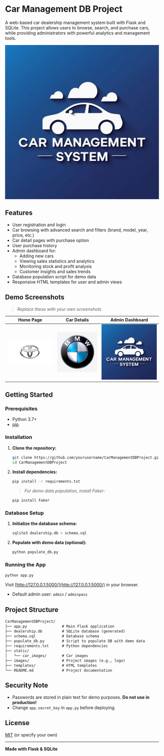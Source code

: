# Car Management DB Project

A web-based car dealership management system built with Flask and SQLite. This project allows users to browse, search, and purchase cars, while providing administrators with powerful analytics and management tools.

![Logo](images/Logo.png)

## Features

- User registration and login
- Car browsing with advanced search and filters (brand, model, year, price, etc.)
- Car detail pages with purchase option
- User purchase history
- Admin dashboard for:
  - Adding new cars
  - Viewing sales statistics and analytics
  - Monitoring stock and profit analysis
  - Customer insights and sales trends
- Database population script for demo data
- Responsive HTML templates for user and admin views

## Demo Screenshots

> _Replace these with your own screenshots_

| Home Page | Car Details | Admin Dashboard |
|-----------|-------------|-----------------|
| ![Home](static/car_images/toyota.png) | ![Details](static/car_images/bmw.png) | ![Dashboard](images/Logo.png) |

## Getting Started

### Prerequisites
- Python 3.7+
- [pip](https://pip.pypa.io/en/stable/)

### Installation
1. **Clone the repository:**
   ```bash
   git clone https://github.com/yourusername/CarManagementDBProject.git
   cd CarManagementDBProject
   ```
2. **Install dependencies:**
   ```bash
   pip install -r requirements.txt
   ```
   > _For demo data population, install Faker:_
   ```bash
   pip install Faker
   ```

### Database Setup
1. **Initialize the database schema:**
   ```bash
   sqlite3 dealership.db < schema.sql
   ```
2. **Populate with demo data (optional):**
   ```bash
   python populate_db.py
   ```

### Running the App
```bash
python app.py
```
Visit [http://127.0.0.1:5000/](http://127.0.0.1:5000/) in your browser.

- Default admin user: `admin` / `adminpass`

## Project Structure
```
CarManagementDBProject/
├── app.py                # Main Flask application
├── dealership.db         # SQLite database (generated)
├── schema.sql            # Database schema
├── populate_db.py        # Script to populate DB with demo data
├── requirements.txt      # Python dependencies
├── static/
│   └── car_images/       # Car images
├── images/               # Project images (e.g., logo)
├── templates/            # HTML templates
└── README.md             # Project documentation
```

## Security Note
- Passwords are stored in plain text for demo purposes. **Do not use in production!**
- Change `app.secret_key` in `app.py` before deploying.

## License
[MIT](LICENSE) (or specify your own)

---

**Made with Flask & SQLite** 